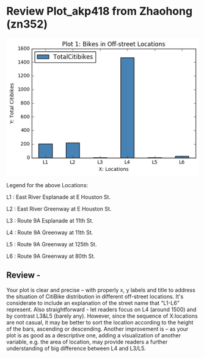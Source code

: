 # Review Plot_akp418 from Zhaohong (zn352) 
![plot: my .bashrc](plot_apk418.png)

Legend for the above Locations:

L1 : East River Esplanade at E Houston St.

L2 : East River Greenway at E Houston St.

L3 : Route 9A Esplanade at 11th St.

L4 : Route 9A Greenway at 11th St.

L5 : Route 9A Greenway at 125th St.

L6 : Route 9A Greenway at 80th St.


## Review - 
Your plot is clear and precise – with properly x, y labels and title to address the situation of CitiBike distribution in different off-street locations. It's considerate to include an explanation of the street name that “L1-L6” represent. Also straightforward - let readers focus on L4 (around 1500) and by contrast L3&L5 (barely any). However, since the sequence of X:locations are not casual, it may be better to sort the location according to the height of the bars, ascending or descending. Another improvement is – as your plot is as good as a descriptive one, adding a visualization of another variable, e.g. the area of location, may provide readers a further understanding of big difference between L4 and L3/L5. 

